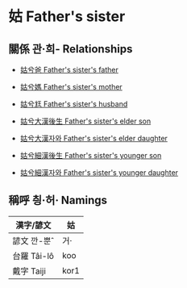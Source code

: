 # 姑 Father's sister

## 關係 관·희- Relationships

- [姑兮爸 Father's sister's father](member8.md)

- [姑兮媽 Father's sister's mother](member9.md)

- [姑兮尪 Father's sister's husband](member43.md)

- [姑兮大漢後生 Father's sister's elder son](member39.md)

- [姑兮大漢자와 Father's sister's elder daughter](member40.md)

- [姑兮細漢後生 Father's sister's younger son](member41.md)

- [姑兮細漢자와 Father's sister's younger daughter](member42.md)



## 稱呼 칑·허· Namings

漢字/諺文 | 姑
--- | ---
諺文 깐-뿐ˆ | 거·
台羅 Tâi-lô | koo
戴字 Taiji | kor1


